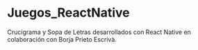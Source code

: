 # Juegos_ReactNative
Crucigrama y Sopa de Letras desarrollados con React Native en colaboración con Borja Prieto Escrivà.
